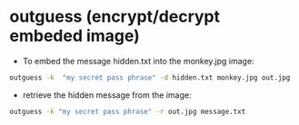 # outguess (encrypt/decrypt embeded image)
* To embed the message hidden.txt into the monkey.jpg image:
```bash
outguess -k  "my secret pass phrase" -d hidden.txt monkey.jpg out.jpg
```
* retrieve the hidden	message	from the image:
```bash
outguess -k "my secret pass phrase" -r out.jpg message.txt
```